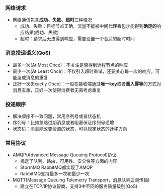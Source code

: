 ### 网络请求
- 网络通信包含**成功、失败、超时**三种情况
  - 成功、失败：目标节点正确、流量不能被中间代理丢包才能得到**确定的**响应结果(成功、失败)
  - 超时：请求后无法得到响应，需要设置一个合适的超时时间
  
### 消息投递语义(QoS)
- 最多一次(At Most Once)：不关注是否得到远程节点的响应
- 最少一次(At Least Once)：不仅引入超时重试，还要关心每一次的响应，可能造成消息的重复
- 正好一次(Exactly Once)：一般在接收端通过**唯一key**或者**重入幂等**的方式对消息去重，正好一次使得消费者无需考虑重复

### 投递顺序
- 解决顺序不一致问题，常用序列号或者状态机
- 序列号：比如忽略过期消息或者阻塞保证序列号递增
- 状态机：消息能改变资源的状态，可以规定状态的迁移方向

### 常用协议
- AMQP(Advanced Message Queuing Protocol)协议
  - 规定了队列、路由、可用性、安全性等方面的内容
  - StormMQ RabbitMQ都实现了AMQP
  - RabbitMQ支持最多一次和最少一次
- MQTT(Message Queuing Telemetry Transport，消息队列遥测传输)
  - 建立在TCP/IP协议智商，支持3中不同的服务质量级别(QoS)
